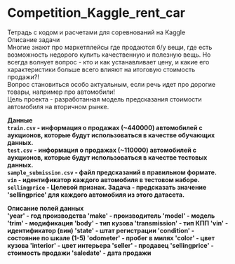 # Competition_Kaggle_rent_car
Тетрадь с кодом и расчетами для соревнований на Kaggle</br>
Описание задачи</br>
Многие знают про маркетплейсы где продаются б/у вещи, где есть возможность недорого купить качественную и полезную вещь. Но всегда волнует вопрос - кто и как устанавливает цену, и какие его характеристики больше всего влияют на итоговую стоимость продажи?!</br> Вопрос становиться особо актуальным, если речь идет про дорогие товары, например про автомобили!</br>
Цель проекта - разработанная модель предсказания стоимости автомобиля на вторичном рынке.</br>

<b>Данные<b></br>
`train.csv` - информация о продажах (~440000) автомобилей с аукционов, которые будут использоваться в качестве обучающих данных.</br>
`test.csv` - информация о продажах (~110000) автомобилей с аукционов, которые будут использоваться в качестве тестовых данных. </br>
`sample_submission.csv` - файл предсказаний в правильном формате. </br>
`vin` - идентификатор каждого автомобиля в тестовом наборе. </br>
`sellingprice` - Целевой признак. Задача - предсказать значение 'sellingprice' для каждого автомобиля из этого датасета. </br>

<b>Описание полей данных<b></br>
'year' - год производства
'make' - производитель
'model' - модель
'trim' - модификация
'body' - тип кузова
'transmission' - тип КПП
'vin' - идентификатор (вин)
'state' - штат регистрации
'condition' - состояние по шкале (1-5)
'odometer' - пробег в милях
'color' - цвет кузова
'interior' - цвет интерьера
'seller' - продавец
'sellingprice' - стоимость продажи
'saledate' - дата продажи
